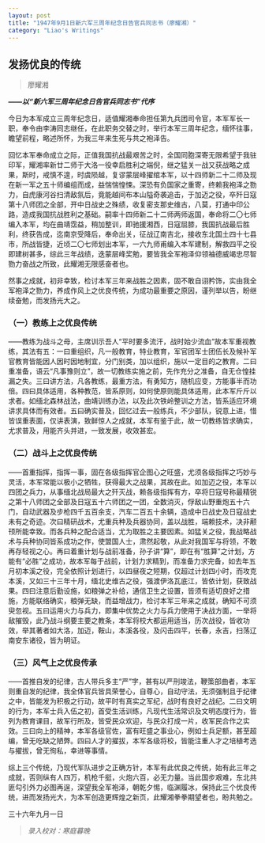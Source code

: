 ```yaml
---
layout: post
title: "1947年9月1日新六军三周年纪念日告官兵同志书（廖耀湘）"
category: "Liao's Writings"
---
```


## 发扬优良的传统

> 廖耀湘

***——以“新六军三周年纪念日告官兵同志书”代序***

今日为本军成立三周年纪念日，适值耀湘奉命担任第九兵团司令官，本军军长一职，奉令由李涛同志继任，在此职务交替之时，举行本军三周年纪念，缅怀往事，瞻望前程，略述所怀，为我三年来生死与共之袍泽告。

回忆本军奉命成立之际，正值我国抗战最艰苦之时，全国同胞深寄无限希望于我驻印军，耀湘率新廿二师于大洛一役幸启胜利之端倪，继之猛关一战又获战略之成果，斯时，戒慎不遑，时虞陨越，复谬蒙层峰擢绾本军，以十四师新二十二师及现在新一军之五十师编组而成，益惴惴惶悚。深恐有负国家之重寄，终赖我袍泽之勠力，自虎康河谷扫清敌氛后，竟能越间布本山隘奇袭追击，于加迈之役，卒歼日寇第十八师团之全部，开中日战史之殊绩，收复密支那史维古，八莫，打通中印公路，造成我国抗战胜利之基础。嗣率十四师新二十二师两师返国，奉命将二〇七师编入本军，均在曲靖霑益，稍加整训，即驰援湘西，日寇屈膝，我国抗战最后胜利，终获告成，迄南京受降后，奉命出关，征战辽南吉北，接收东北国土四十七县市，所战皆捷，近顷二〇七师划出本军，一六九师甫编入本军建制，解救四平之役即建树甚多，综此三年战绩，迭蒙层峰奖勉，要皆我全军袍泽仰领袖德威竭忠尽智勠力奋战之所致，此耀湘无限感奋者也。

然事之成就，初非幸致，检讨本军三年来战胜之因素，固不敢自诩矜饰，实由我全军袍泽之勠力，养成作风上之优良传统，为成功最重要之原因，谨列举以告，盼继续奋勉，而发扬光大之。

### （一）教练上之优良传统
——教练为战斗之母，主席训示吾人“平时要多流汗，战时始少流血”故本军重视教练，其法有五：一曰重组织，凡一般教育，特业教育，军官团军士团伍长及候补军官教育皆能因人因时因地制宜，分门别类，加以组织，施以一定目的之教育。二曰重准备，语云“凡事豫则立”，故一切教练实施之前，先作充分之准备，自无仓惶挂漏之失。三曰讲方法，凡各教练，最重方法，有勇知方，随机应变，方能事半而功倍。四曰具体适用，各种教范，皆系原则，如何使原则能具体适用，此本军斤斤以求者。如缅北森林战法，曲靖训练办法，以及此次铁岭整训之方法，皆系适应环境讲求具体而有效者。五曰确实普及，回忆过去一般练兵，不少部队，锐意上进，惜皆误重表面，仅讲表演，致鲜惊人之成就，本军有鉴于此，故一切教练皆求确实，尤求普及，用能齐头并进，一致发展，收效甚宏。

### （二）战斗上之优良传统
——首重指挥，指挥一事，固在各级指挥官企图心之旺盛，尤须各级指挥之巧妙与灵活，本军常能以极小之牺牲，获得最大之战果，其故在此。如加迈之役，本军以四团之兵力，从事缅北战局最大之歼灭战，赖各级指挥有方，卒将日寇号称最精锐之第十八师团之全部及日寇五十六师团之一团，全数消灭，俘敌山野重炮五十六门，自动武器及步枪四千五百余支，汽车二百五十余辆，造成中日战史及日寇战史未有之奇迹。次曰精研战术，尤重兵种及兵器协同，盖以战胜，端赖技术，决非颟顸所能幸致。而各兵种之配合适当，尤为取胜之主要因素。如猛关之役，我战略战术与兵种协同皆系成功之作，使盟国人士，肃然起敬，从此对我国军与将领，不敢再存轻视之心。再曰着重计划与战前准备，孙子讲“算”，即在有“胜算”之计划，方能有“必胜”之成功，故本军每于战前，计划力求精到，而准备力求完备，如去年五月初本溪之役，完全依照计划进行，以四昼夜之短期，仅超过计划四小时，而攻克本溪，又如三十三年十月，缅北史维古之役，强渡伊洛瓦底江，皆依计划，获致战果。四曰注意后勤设施，如粮弹之补给，通信卫生之设置，皆须有适切良好之措施，方能联络确实，粮弹无缺，而益增战力，检讨本军三年来之成就，确知不可须臾忽视。五曰运用火力与兵力，即集中优势之火力与兵力使用于决战方面，一举将敌摧毁，此乃战斗纲要主要之教条，本军将校大都运用适当，历次战役，皆收功效，举其著者如大洛，加迈，鞍山，本溪各役，及闪击四平，长春，永吉，扫荡辽南安东诸役，皆为明证。

### （三）风气上之优良传承 

——首推自发的纪律，古人带兵多主“严”字，甚有以严刑竣法，鞭策部曲者，本军则重自发的纪律，我全体官兵皆具荣誉心，自尊心，自动守法，无须强制且于纪律之中，皆能发为积极之行动，故平时有真实之军纪，战时有良好之战纪。二曰文明的行为，本军士兵入伍之初，首受生活训练，凡现代生活常识及文明态度行为，皆列为教育课目，故军行所及，皆受民众欢迎，与民众打成一片，收军民合作之实效。三曰向上的精神，本军各级官佐，富有旺盛之事业心，例如士兵足额，甚至超编，曾无吃缺之陋弊。四曰人才的擢拔，本军各级将校，皆能注重人才之培植考选与擢拔，曾无徇私，幸进等事情。

综上三个传统，乃现代军队进步之正确方针，本军有此优良之传统，始有此三年之成就，否则纵有人四万，机枪千挺，火炮六百，必无力量。当此国步艰难，东北共匪勾引外力必图再逞，深望我全军袍泽，朝乾夕惕，临渊履冰，保持此三个优良传统，进而发扬光大，为本军创造更辉煌之新页，此耀湘拳拳期望者也，盼共勉之。

三十六年九月一日


>*录入校对：寒庭暮晚*


